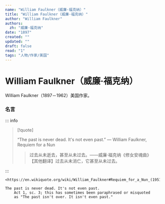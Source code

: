 ```yaml
---
name: "William Faulkner（威廉·福克纳）"
title: "William Faulkner（威廉·福克纳）"
author: "William Faulkner"
authors:
  zh: "威廉·福克纳"
date: "1897"
created: ""
updated: ""
draft: false
read: "1"
tags: "人物/作家/美国"
---
```


# William Faulkner（威廉·福克纳）

William Faulkner（1897－1962）美国作家。

### 名言

::: info

> [!quote]
>
> “The past is never dead. It's not even past.”
> ― William Faulkner, Requiem for a Nun
>
> > 过去从未逝去，甚至从未过去。——威廉·福克纳《修女安魂曲》  
> > 【其他翻译】过去从未消亡，它甚至从未过去。  

:::

```
<https://en.wikiquote.org/wiki/William_Faulkner#Requiem_for_a_Nun_(1951)>

The past is never dead. It's not even past.
    Act 1, sc. 3; this has sometimes been paraphrased or misquoted 
    as "The past isn't over. It isn't even past."
```

